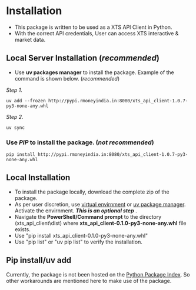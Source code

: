 # Installation

* This package is written to be used as a XTS API Client in Python.
* With the correct API credentials, User can access XTS interactive & market data.

## Local Server Installation (_recommended_)

* Use __uv packages manager__ to install the package. Example of the command is shown below. (_recommended_)

_Step 1._ 
```
uv add --frozen http://pypi.rmoneyindia.in:8080/xts_api_client-1.0.7-py3-none-any.whl
```
_Step 2._
```
uv sync
```
### Use _PIP_ to install the package. (_not recommended_)
```
pip install http://pypi.rmoneyindia.in:8080/xts_api_client-1.0.7-py3-none-any.whl
```

## Local Installation

* To install the package locally, download the complete zip of the package.
* As per user discretion, use [virtual envirnment](https://docs.python.org/3/library/venv.html) or [uv package manager](https://docs.astral.sh/uv/). Activate the envirnment. ___This is an optional step___ .
* Navigate the __PowerShell/Command prompt__ to the directory (xts_api_client\dist) where __xts_api_client-0.1.0-py3-none-any.whl__ file exists.
* Use "pip install xts_api_client-0.1.0-py3-none-any.whl"
* Use "pip list" or "uv pip list" to verify the installation.

## Pip install/uv add
Currently, the package is not been hosted on the [Python Package Index](https://pypi.org/). So other workarounds are mentioned here to make use of the package.
